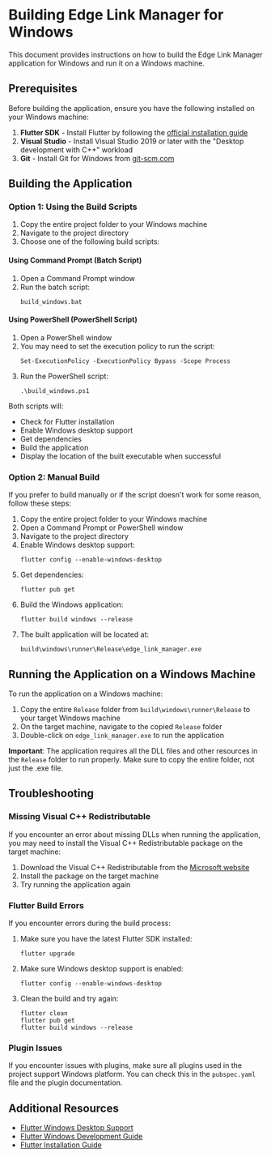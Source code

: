 # Building Edge Link Manager for Windows

This document provides instructions on how to build the Edge Link Manager application for Windows and run it on a Windows machine.

## Prerequisites

Before building the application, ensure you have the following installed on your Windows machine:

1. **Flutter SDK** - Install Flutter by following the [official installation guide](https://flutter.dev/docs/get-started/install/windows)
2. **Visual Studio** - Install Visual Studio 2019 or later with the "Desktop development with C++" workload
3. **Git** - Install Git for Windows from [git-scm.com](https://git-scm.com/download/win)

## Building the Application

### Option 1: Using the Build Scripts

1. Copy the entire project folder to your Windows machine
2. Navigate to the project directory
3. Choose one of the following build scripts:

#### Using Command Prompt (Batch Script)

1. Open a Command Prompt window
2. Run the batch script:
   ```
   build_windows.bat
   ```

#### Using PowerShell (PowerShell Script)

1. Open a PowerShell window
2. You may need to set the execution policy to run the script:
   ```
   Set-ExecutionPolicy -ExecutionPolicy Bypass -Scope Process
   ```
3. Run the PowerShell script:
   ```
   .\build_windows.ps1
   ```

Both scripts will:
- Check for Flutter installation
- Enable Windows desktop support
- Get dependencies
- Build the application
- Display the location of the built executable when successful

### Option 2: Manual Build

If you prefer to build manually or if the script doesn't work for some reason, follow these steps:

1. Copy the entire project folder to your Windows machine
2. Open a Command Prompt or PowerShell window
3. Navigate to the project directory
4. Enable Windows desktop support:
   ```
   flutter config --enable-windows-desktop
   ```
5. Get dependencies:
   ```
   flutter pub get
   ```
6. Build the Windows application:
   ```
   flutter build windows --release
   ```
7. The built application will be located at:
   ```
   build\windows\runner\Release\edge_link_manager.exe
   ```

## Running the Application on a Windows Machine

To run the application on a Windows machine:

1. Copy the entire `Release` folder from `build\windows\runner\Release` to your target Windows machine
2. On the target machine, navigate to the copied `Release` folder
3. Double-click on `edge_link_manager.exe` to run the application

**Important**: The application requires all the DLL files and other resources in the `Release` folder to run properly. Make sure to copy the entire folder, not just the .exe file.

## Troubleshooting

### Missing Visual C++ Redistributable

If you encounter an error about missing DLLs when running the application, you may need to install the Visual C++ Redistributable package on the target machine:

1. Download the Visual C++ Redistributable from the [Microsoft website](https://support.microsoft.com/en-us/help/2977003/the-latest-supported-visual-c-downloads)
2. Install the package on the target machine
3. Try running the application again

### Flutter Build Errors

If you encounter errors during the build process:

1. Make sure you have the latest Flutter SDK installed:
   ```
   flutter upgrade
   ```
2. Make sure Windows desktop support is enabled:
   ```
   flutter config --enable-windows-desktop
   ```
3. Clean the build and try again:
   ```
   flutter clean
   flutter pub get
   flutter build windows --release
   ```

### Plugin Issues

If you encounter issues with plugins, make sure all plugins used in the project support Windows platform. You can check this in the `pubspec.yaml` file and the plugin documentation.

## Additional Resources

- [Flutter Windows Desktop Support](https://flutter.dev/desktop)
- [Flutter Windows Development Guide](https://flutter.dev/docs/development/platform-integration/windows/building)
- [Flutter Installation Guide](https://flutter.dev/docs/get-started/install)
